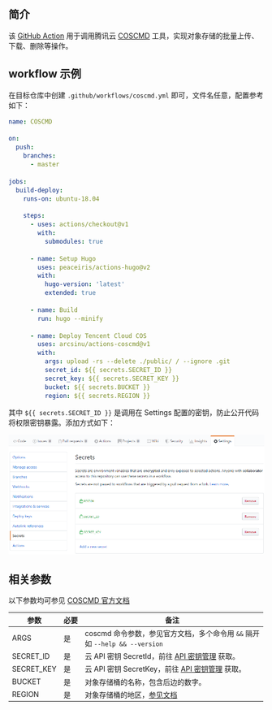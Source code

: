 ## 简介

该 [GitHub Action](https://help.github.com/cn/actions) 用于调用腾讯云 [COSCMD](https://github.com/tencentyun/coscmd) 工具，实现对象存储的批量上传、下载、删除等操作。

## workflow 示例

在目标仓库中创建 `.github/workflows/coscmd.yml` 即可，文件名任意，配置参考如下：

```yaml
name: COSCMD

on:
  push:
    branches:
      - master

jobs:
  build-deploy:
    runs-on: ubuntu-18.04

    steps:
      - uses: actions/checkout@v1
        with:
          submodules: true

      - name: Setup Hugo
        uses: peaceiris/actions-hugo@v2
        with:
          hugo-version: 'latest'
          extended: true

      - name: Build
        run: hugo --minify

      - name: Deploy Tencent Cloud COS
        uses: arcsinu/actions-coscmd@v1
        with:
          args: upload -rs --delete ./public/ / --ignore .git
          secret_id: ${{ secrets.SECRET_ID }}
          secret_key: ${{ secrets.SECRET_KEY }}
          bucket: ${{ secrets.BUCKET }}
          region: ${{ secrets.REGION }}
```

其中 `${{ secrets.SECRET_ID }}` 是调用在 Settings 配置的密钥，防止公开代码将权限密钥暴露。添加方式如下：

![Settings](images/repo-secrets.png)

## 相关参数

以下参数均可参见 [COSCMD 官方文档](https://cloud.tencent.com/document/product/436/10976)

| 参数 | 必要 | 备注 |
| --- | --- | --- |
| ARGS | 是 | coscmd 命令参数，参见官方文档，多个命令用 ` && ` 隔开<br>如 `--help && --version` |
| SECRET_ID | 是 | 云 API 密钥 SecretId，前往 [API 密钥管理](https://console.cloud.tencent.com/cam/capi) 获取。 |
| SECRET_KEY | 是 |云 API 密钥 SecretKey，前往 [API 密钥管理](https://console.cloud.tencent.com/cam/capi) 获取。 |
| BUCKET | 是 | 对象存储桶的名称，包含后边的数字。 |
| REGION | 是 | 对象存储桶的地区，[参见文档](https://cloud.tencent.com/document/product/436/6224) |
